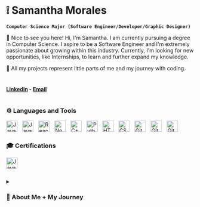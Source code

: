 # ❕ Samantha Morales

**`Computer Science Major (Software Engineer/Developer/Graphic Designer)`**

💌 Nice to see you here! Hi, I'm Samantha. I am currently pursuing a degree in Computer Science. I aspire to be a Software Engineer and I'm extremely passionate about growing within this industry. Currently, I'm looking for new opportunities, like Internships, to learn and further expand my knowledge.

🤍 All my projects represent little parts of me and my journey with coding.

#

#### [LinkedIn](www.linkedin.com/in/samanthaamoralesss) - [Email](mailto:samanthaamoralesss@gmail.com)

#

### ⚙️ Languages and Tools

<img align="left" alt="Java" width="30px" style="padding-right:10px;" src="https://cdn.jsdelivr.net/gh/devicons/devicon/icons/java/java-original.svg"/>
<img align="left" alt="JavaScript" width="30px" style="padding-right:10px;" src="https://cdn.jsdelivr.net/gh/devicons/devicon/icons/javascript/javascript-plain.svg" />
<img align="left" alt="React" width="30px" style="padding-right:10px;" src="https://cdn.jsdelivr.net/gh/devicons/devicon/icons/react/react-original.svg" />
<img align="left" alt="NodeJS" width="30px" style="padding-right:10px;" src="https://cdn.jsdelivr.net/gh/devicons/devicon/icons/nodejs/nodejs-original.svg" />
<img align="left" alt="C++" width="30px" style="padding-right:10px;" src="https://cdn.jsdelivr.net/gh/devicons/devicon/icons/cplusplus/cplusplus-line.svg" />
<img align="left" alt="Python" width="30px" style="padding-right:10px;" src="https://cdn.jsdelivr.net/gh/devicons/devicon/icons/python/python-plain.svg" />
<img align="left" alt="HTML" width="30px" style="padding-right:10px;" src="https://cdn.jsdelivr.net/gh/devicons/devicon/icons/html5/html5-plain.svg" />
<img align="left" alt="CSS" width="30px" style="padding-right:10px;" src="https://cdn.jsdelivr.net/gh/devicons/devicon/icons/css3/css3-plain.svg" />
<img align="left" alt="GitHub" width="30px" style="padding-right:10px;" src="https://cdn.jsdelivr.net/gh/devicons/devicon/icons/github/github-original.svg" />
<img align="left" alt="Git" width="30px" style="padding-right:10px;" src="https://cdn.jsdelivr.net/gh/devicons/devicon/icons/git/git-original.svg" />
<img align="left" alt="Git" width="30px" style="padding-right:10px;" src="https://cdn.jsdelivr.net/gh/devicons/devicon@latest/icons/canva/canva-original.svg" />
<br />

#

### 🎓 Certifications

<img align="left" alt="Java" width="30px" style="padding-right:10px;" src="https://cdn.jsdelivr.net/gh/devicons/devicon@latest/icons/dreamweaver/dreamweaver-plain.svg" />
<br />

#

<details>
<summary><h3>💭 About Me + My Journey</h3></summary>
Where do I start... I'm absolutely obsessed with all things tech. My passion for technology grew in middle school; I still have vivid memories of launching steam and being fully immersed in the games I played. To say the least, it sparked my curiousity for this industry. I am college student... with a lot of self teaching on my belt. Nonetheless, it has been such a rewarding journey. I strive to learn more every day, and I love seeing how much I’ve grown. Whether it’s coding, graphic design, learning about softwares, or 3D modeling, I just have to learn it all. Currently, I do 3D modeling for contractors and dabble in interior design. As well as, code and create new projects. I constantly push myself to pick up new skills. There are so many things I'd like to accomplish. From things like... making logos, building an app, and or being apart of a development team. Overall, I want to be able to create amazing things that make an impact. My journey is just getting started.
